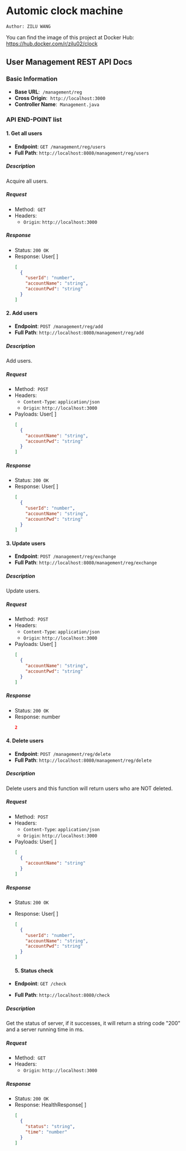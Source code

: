 # Automic clock machine

```
Author: ZILU WANG
```
You can find the image of this project at Docker Hub: https://hub.docker.com/r/zilu02/clock

## User Management REST API Docs

### Basic Information
- **Base URL**: &nbsp;`/management/reg`
- **Cross Origin**: &nbsp;`http://localhost:3000`
- **Controller Name**: &nbsp;`Management.java`

### API END-POINT list

#### 1. Get all users

- **Endpoint**: `GET /management/reg/users`
- **Full Path**: `http://localhost:8080/management/reg/users`

##### Description
Acquire all users.

##### Request
- Method: &nbsp;`GET`
- Headers:
  - `Origin`: `http://localhost:3000`

##### Response
- Status: `200 OK`
- Response: User[&nbsp;]
  ```json
  [
    {
      "userId": "number",
      "accountName": "string",
      "accountPwd": "string" 
    }
  ]
  ```

#### 2. Add users

- **Endpoint**: `POST /management/reg/add`
- **Full Path**: `http://localhost:8080/management/reg/add`

##### Description
Add users.

##### Request
- Method: &nbsp;`POST`
- Headers:
  - `Content-Type`: `application/json`
  - `Origin`: `http://localhost:3000`
- Payloads: User[&nbsp;]
  ```json
  [
    {
      "accountName": "string",
      "accountPwd": "string" 
    }
  ]
  ```

##### Response
- Status: `200 OK`
- Response: User[&nbsp;]
  ```json
  [
    {
      "userId": "number",
      "accountName": "string",
      "accountPwd": "string" 
    }
  ]
  ```

#### 3. Update users

- **Endpoint**: `POST /management/reg/exchange`
- **Full Path**: `http://localhost:8080/management/reg/exchange`

##### Description
Update users.

##### Request
- Method: &nbsp;`POST`
- Headers:
  - `Content-Type`: `application/json`
  - `Origin`: `http://localhost:3000`
- Payloads: User[&nbsp;]
  ```json
  [
    {
      "accountName": "string",
      "accountPwd": "string" 
    }
  ]
  ```

##### Response
- Status: `200 OK`
- Response: number
  ```json
  2
  ```

#### 4. Delete users

- **Endpoint**: `POST /management/reg/delete`
- **Full Path**: `http://localhost:8080/management/reg/delete`

##### Description
Delete users and this function will return users who are NOT deleted.

##### Request
- Method: &nbsp;`POST`
- Headers:
  - `Content-Type`: `application/json`
  - `Origin`: `http://localhost:3000`
- Payloads: User[&nbsp;]
  ```json
  [
    {
      "accountName": "string" 
    }
  ]
  ```

##### Response
- Status: `200 OK`
- Response: User[&nbsp;]
  ```json
  [
    {
      "userId": "number",
      "accountName": "string",
      "accountPwd": "string"
    }
  ]
  ```

  #### 5. Status check

- **Endpoint**: `GET /check`
- **Full Path**: `http://localhost:8080/check`

##### Description
Get the status of server, if it successes, it will return a string code "200" and a server running time in ms.

##### Request
- Method: &nbsp;`GET`
- Headers:
  - `Origin`: `http://localhost:3000`

##### Response
- Status: `200 OK`
- Response: HealthResponse[&nbsp;]
  ```json
  [
    {
      "status": "string",
      "time": "number"
    }
  ]
  ```
